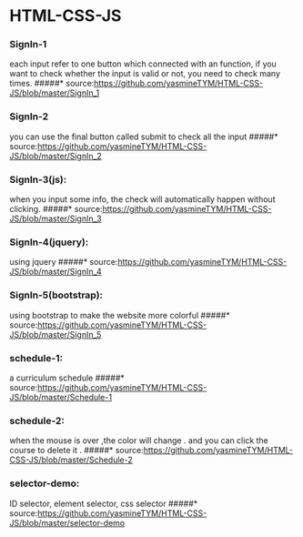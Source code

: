 # HTML-CSS-JS
### SignIn-1
each input refer to one button which connected with an function, if you want to check whether the input is valid or not, you need to check many times.
#####* source:https://github.com/yasmineTYM/HTML-CSS-JS/blob/master/SignIn_1
### SignIn-2
you can use the final button called submit to check all the input
#####* source:https://github.com/yasmineTYM/HTML-CSS-JS/blob/master/SignIn_2
### SignIn-3(js):
when you input some info, the check will automatically happen without clicking. 
#####* source:https://github.com/yasmineTYM/HTML-CSS-JS/blob/master/SignIn_3
### SignIn-4(jquery):
using jquery
#####* source:https://github.com/yasmineTYM/HTML-CSS-JS/blob/master/SignIn_4
### SignIn-5(bootstrap):
using bootstrap to make the website more colorful
#####* source:https://github.com/yasmineTYM/HTML-CSS-JS/blob/master/SignIn_5
### schedule-1:
a curriculum schedule 
#####* source:https://github.com/yasmineTYM/HTML-CSS-JS/blob/master/Schedule-1
### schedule-2:
when the mouse is over ,the color will change . and you can click the course to delete it .
#####* source:https://github.com/yasmineTYM/HTML-CSS-JS/blob/master/Schedule-2
### selector-demo:
ID selector, element selector, css selector
#####* source:https://github.com/yasmineTYM/HTML-CSS-JS/blob/master/selector-demo
